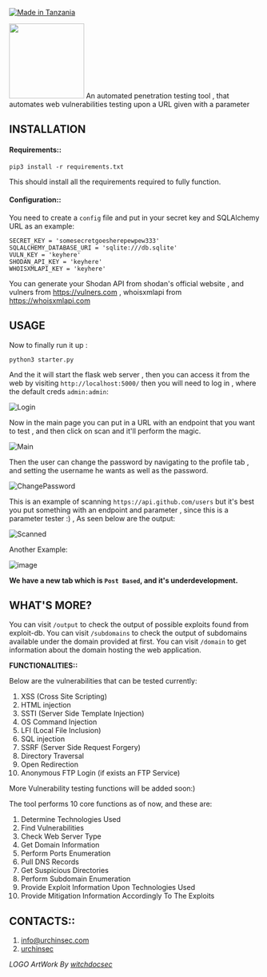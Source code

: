 [![Made in Tanzania](https://img.shields.io/badge/made%20in-tanzania-008751.svg?style=flat-square)](https://github.com/Tanzania-Developers-Community/made-in-tanzania)

[<img src="param-ninja-logo.png" width="150"/>](param-ninja-logo.png)
An automated penetration testing tool , that automates web vulnerabilities testing upon a URL given with a parameter

## INSTALLATION
#### Requirements::
```
pip3 install -r requirements.txt
```
This should install all the requirements required to fully function.

#### Configuration::
You need to create a `config` file and put in your secret key and SQLAlchemy URL as an example:

```
SECRET_KEY = 'somesecretgoesherepewpew333'
SQLALCHEMY_DATABASE_URI = 'sqlite:///db.sqlite'
VULN_KEY = 'keyhere'
SHODAN_API_KEY = 'keyhere'
WHOISXMLAPI_KEY = 'keyhere'
```

You can generate your Shodan API from shodan's official website , and vulners from https://vulners.com , whoisxmlapi from https://whoisxmlapi.com

## USAGE
Now to finally run it up :

```
python3 starter.py
```

And the it will start the flask web server , then you can access it from the web by visiting `http://localhost:5000/`
then you will need to log in , where the default creds `admin:admin`:

![Login](https://user-images.githubusercontent.com/49201347/157664209-bb7bca34-5a4b-47f9-b728-7745f768e12f.png)


Now in the main page you can put in a URL with an endpoint that you want to test , and then click on scan and it'll perform the magic.

![Main](https://user-images.githubusercontent.com/49201347/157664486-271294ec-d4a5-4407-a878-14485288ed44.png)

Then the user can change the password by navigating to the profile tab , and setting the username he wants as well as the password.

![ChangePassword](https://user-images.githubusercontent.com/49201347/157664833-cb27f52e-db8a-44f0-9c14-d861b0a234fc.png)

This is an example of scanning `https://api.github.com/users` but it's  best you put something with an endpoint and parameter , since this is a parameter tester :) , As seen below are the output:

![Scanned](https://user-images.githubusercontent.com/49201347/157249666-b6e0add1-ef2f-4f2e-ba9f-c9b55e862ee7.png)

Another Example:

![image](https://user-images.githubusercontent.com/49201347/189547596-5b8a22d0-6d89-4374-aab9-b6048eaff54e.png)


**We have a new tab which is `Post Based`, and it's underdevelopment.**

## WHAT'S MORE?
You can visit `/output` to check the output of possible exploits found from exploit-db.
You can visit `/subdomains` to check the output of subdomains available under the domain provided at first.
You can visit `/domain` to get information about the domain hosting the web application.

**FUNCTIONALITIES::**

Below are the vulnerabilities that can be tested currently:

1. XSS (Cross Site Scripting)
2. HTML injection
3. SSTI (Server Side Template Injection)
4. OS Command Injection
5. LFI (Local File Inclusion)
6. SQL injection
7. SSRF (Server Side Request Forgery)
8. Directory Traversal
9. Open Redirection
10. Anonymous FTP Login (if exists an FTP Service)

More Vulnerability testing functions will be added soon:)

The tool performs 10 core functions as of now, and these are:

1. Determine Technologies Used
2. Find Vulnerabilities
3. Check Web Server Type
4. Get Domain Information
5. Perform Ports Enumeration
6. Pull DNS Records
7. Get Suspicious Directories
8. Perform Subdomain Enumeration
9. Provide Exploit Information Upon Technologies Used
10. Provide Mitigation Information Accordingly To The Exploits

## CONTACTS::
1. info@urchinsec.com
2. [urchinsec](https://twitter.com/urchinsec_)

*LOGO ArtWork By [witchdocsec](https://github.com/witchdocsec/)*
